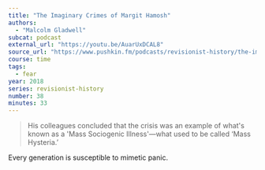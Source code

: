 ```yaml
---
title: "The Imaginary Crimes of Margit Hamosh"
authors:
  - "Malcolm Gladwell"
subcat: podcast
external_url: "https://youtu.be/AuarUxDCAL8"
source_url: "https://www.pushkin.fm/podcasts/revisionist-history/the-imaginary-crimes-of-margit-hamosh"
course: time
tags:
  - fear
year: 2018
series: revisionist-history
number: 38
minutes: 33
---
```


> His colleagues concluded that the crisis
was an example of what's known as a 'Mass Sociogenic Illness'—what used to be called ‘Mass Hysteria.’

Every generation is susceptible to mimetic panic.

